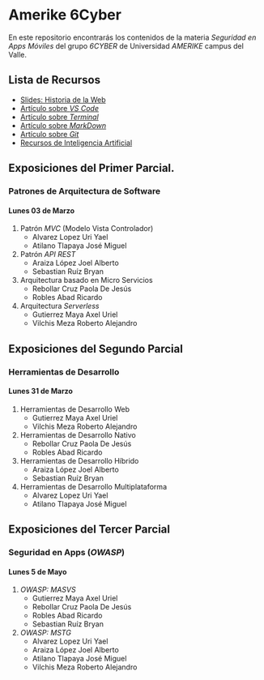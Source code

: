 # Amerike 6Cyber

En este repositorio encontrarás los contenidos de la materia _Seguridad en Apps Móviles_ del grupo _6CYBER_ de Universidad _AMERIKE_ campus del Valle.

## Lista de Recursos

- [Slides: Historia de la Web](https://www.figma.com/proto/e84kwrOJGKdVQ1XC13z45E/Historia-de-la-Web?node-id=2-2)
- [Artículo sobre _VS Code_](https://jonmircha.com/vscode)
- [Artículo sobre _Terminal_](https://jonmircha.com/terminal)
- [Artículo sobre _MarkDown_](https://jonmircha.com/markdown)
- [Artículo sobre _Git_](https://jonmircha.com/git)
- [Recursos de Inteligencia Artificial](./mds/IA.md)

## Exposiciones del Primer Parcial.

### Patrones de Arquitectura de Software

#### Lunes 03 de Marzo

1. Patrón _MVC_ (Modelo Vista Controlador)
   - Alvarez Lopez Uri Yael
   - Atilano Tlapaya José Miguel
1. Patrón _API REST_
   - Araiza López Joel Alberto
   - Sebastian Ruíz Bryan
1. Arquitectura basado en Micro Servicios
   - Rebollar Cruz Paola De Jesús
   - Robles Abad Ricardo
1. Arquitectura _Serverless_
   - Gutierrez Maya Axel Uriel
   - Vilchis Meza Roberto Alejandro

## Exposiciones del Segundo Parcial

### Herramientas de Desarrollo

#### Lunes 31 de Marzo

1. Herramientas de Desarrollo Web
   - Gutierrez Maya Axel Uriel
   - Vilchis Meza Roberto Alejandro
1. Herramientas de Desarrollo Nativo
   - Rebollar Cruz Paola De Jesús
   - Robles Abad Ricardo
1. Herramientas de Desarrollo Híbrido
   - Araiza López Joel Alberto
   - Sebastian Ruíz Bryan
1. Herramientas de Desarrollo Multiplataforma
   - Alvarez Lopez Uri Yael
   - Atilano Tlapaya José Miguel

## Exposiciones del Tercer Parcial

### Seguridad en Apps (_OWASP_)

#### Lunes 5 de Mayo

1. _OWASP: MASVS_
   - Gutierrez Maya Axel Uriel
   - Rebollar Cruz Paola De Jesús
   - Robles Abad Ricardo
   - Sebastian Ruíz Bryan
1. _OWASP: MSTG_
   - Alvarez Lopez Uri Yael
   - Araiza López Joel Alberto
   - Atilano Tlapaya José Miguel
   - Vilchis Meza Roberto Alejandro
